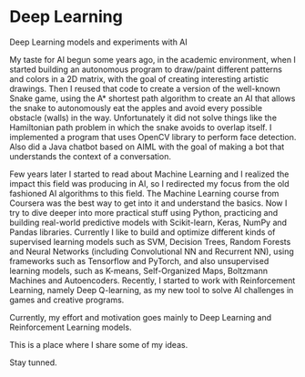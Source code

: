# Deep Learning
Deep Learning models and experiments with AI

My taste for AI begun some years ago, in the academic environment, when I started building an autonomous program to draw/paint different patterns and colors in a 2D matrix, with the goal of creating interesting artistic drawings. Then I reused that code to create a version of the well-known Snake game, using the A* shortest path algorithm to create an AI that allows the snake to autonomously eat the apples and avoid every possible obstacle (walls) in the way. Unfortunately it did not solve things like the Hamiltonian path problem in which the snake avoids to overlap itself. I implemented a program that uses OpenCV library to perform face detection. Also did a Java chatbot based on AIML with the goal of making a bot that understands the context of a conversation.

Few years later I started to read about Machine Learning and I realized the impact this field was producing in AI, so I redirected my focus from the old fashioned AI algorithms to this field. The Machine Learning course from Coursera was the best way to get into it and understand the basics. Now I try to dive deeper into more practical stuff using Python, practicing and building real-world predictive models with Scikit-learn, Keras, NumPy and Pandas libraries. Currently I like to build and optimize different kinds of supervised learning models such as SVM, Decision Trees, Random Forests and Neural Networks (including Convolutional NN and Recurrent NN), using frameworks such as Tensorflow and PyTorch, and also unsupervised learning models, such as K-means, Self-Organized Maps, Boltzmann Machines and Autoencoders. Recently, I started to work with Reinforcement Learning, namely Deep Q-learning, as my new tool to solve AI challenges in games and creative programs.

Currently, my effort and motivation goes mainly to Deep Learning and Reinforcement Learning models.

This is a place where I share some of my ideas.

Stay tunned.
